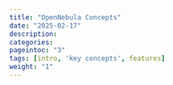 ```yaml
---
title: "OpenNebula Concepts"
date: "2025-02-17"
description:
categories:
pageintoc: "3"
tags: [intro, 'key concepts', features]
weight: "1"
---
```


<a id="opennebula-concepts"></a>

<!--# OpenNebula Concepts -->













